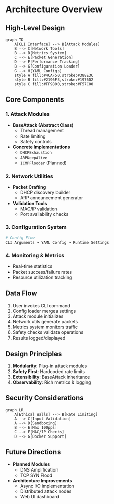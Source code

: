 # Architecture Overview

## High-Level Design
```mermaid
graph TD
    A[CLI Interface] --> B[Attack Modules]
    B --> C[Network Tools]
    B --> D[Metrics System]
    C --> E[Packet Generation]
    D --> F[Performance Tracking]
    B --> G[Configuration Loader]
    G --> H[YAML Configs]
    style A fill:#4CAF50,stroke:#388E3C
    style B fill:#2196F3,stroke:#1976D2
    style C fill:#FF9800,stroke:#F57C00
```

## Core Components

### 1. Attack Modules
- **BaseAttack (Abstract Class)**
  - Thread management
  - Rate limiting
  - Safety controls
- **Concrete Implementations**
  - `DHCPExhaustion`
  - `ARPKeepAlive`
  - `ICMPFlooder` (Planned)

### 2. Network Utilities
- **Packet Crafting**
  - DHCP discovery builder
  - ARP announcement generator
- **Validation Tools**
  - MAC/IP validation
  - Port availability checks

### 3. Configuration System
```python
# Config Flow
CLI Arguments → YAML Config → Runtime Settings
```

### 4. Monitoring & Metrics
- Real-time statistics
- Packet success/failure rates
- Resource utilization tracking

## Data Flow
1. User invokes CLI command
2. Config loader merges settings
3. Attack module initializes
4. Network utils generate packets
5. Metrics system monitors traffic
6. Safety checks validate operations
7. Results logged/displayed

## Design Principles
1. **Modularity**: Plug-in attack modules
2. **Safety First**: Hardcoded rate limits
3. **Extensibility**: BaseAttack inheritance
4. **Observability**: Rich metrics & logging

## Security Considerations
```mermaid
graph LR
    A[Ethical Walls] --> B[Rate Limiting]
    A --> C[Input Validation]
    A --> D[Sandboxing]
    B --> E[Max 100pps]
    C --> F[MAC/IP Checks]
    D --> G[Docker Support]
```

## Future Directions
- **Planned Modules**
  - DNS Amplification
  - TCP SYN Flood
- **Architecture Improvements**
  - Async I/O implementation
  - Distributed attack nodes
  - Web UI dashboard
